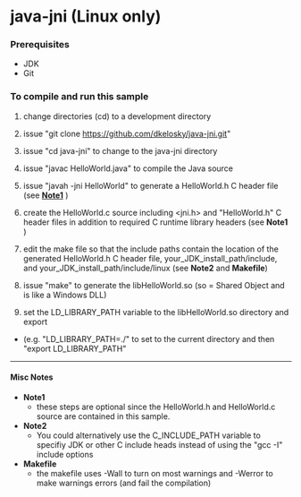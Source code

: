 # java-jni (Linux only)

### Prerequisites 
* JDK 
* Git

### To compile and run this sample 

1. change directories (cd) to a development directory

2. issue "git clone https://github.com/dkelosky/java-jni.git"

3. issue "cd java-jni" to change to the java-jni directory

4. issue "javac HelloWorld.java" to compile the Java source

5. issue "javah -jni HelloWorld" to generate a HelloWorld.h C header file (see [**Note1**](#misc-notes) )

6. create the HelloWorld.c source including <jni.h> and "HelloWorld.h" C header files in addition to required C runtime library headers (see **Note1** )

7. edit the make file so that the include paths contain the location of the generated HelloWorld.h C header file, your_JDK_install_path/include, and your_JDK_install_path/include/linux (see **Note2** and **Makefile**)

8. issue "make" to generate the libHelloWorld.so (so = Shared Object and is like a Windows DLL)

9. set the LD_LIBRARY_PATH variable to the libHelloWorld.so directory and export 
  * (e.g. "LD_LIBRARY_PATH=./" to set to the current directory and then "export LD_LIBRARY_PATH"

---

#### Misc Notes

* **Note1** 
  * these steps are optional since the HelloWorld.h and HelloWorld.c source are contained in this sample.
* **Note2** 
  * You could alternatively use the C_INCLUDE_PATH variable to specifiy JDK or other C include heads instead of using the "gcc -I" include options
* **Makefile** 
  * the makefile uses -Wall to turn on most warnings and -Werror to make warnings errors (and fail the compilation)

